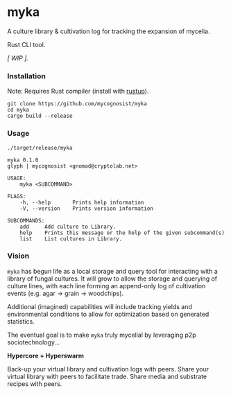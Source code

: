 # myka

A culture library & cultivation log for tracking the expansion of mycelia. 

Rust CLI tool.

_[ WIP ]._

### Installation

Note: Requires Rust compiler (install with [rustup](https://rustup.rs)).

`git clone https://github.com/mycognosist/myka`  
`cd myka`  
`cargo build --release`  

### Usage

`./target/release/myka`

```
myka 0.1.0
glyph | mycognosist <gnomad@cryptolab.net>

USAGE:
    myka <SUBCOMMAND>

FLAGS:
    -h, --help       Prints help information
    -V, --version    Prints version information

SUBCOMMANDS:
    add     Add culture to Library.
    help    Prints this message or the help of the given subcommand(s)
    list    List cultures in Library.
```

### Vision

`myka` has begun life as a local storage and query tool for interacting with a library of fungal cultures. It will grow to allow the storage and querying of culture lines, with each line forming an append-only log of cultivation events (e.g. agar -> grain -> woodchips).

Additional (imagined) capabilities will include tracking yields and environmental conditions to allow for optimization based on generated statistics.

The eventual goal is to make `myka` truly mycelial by leveraging p2p sociotechnology...

**Hypercore + Hyperswarm**

Back-up your virtual library and cultivation logs with peers.
Share your virtual library with peers to facilitate trade. 
Share media and substrate recipes with peers.
